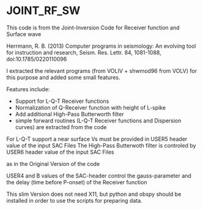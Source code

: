 
JOINT_RF_SW
===========

This code is from the Joint-Inversion Code for Receiver function and Surface wave 

Herrmann, R. B. (2013) Computer programs in seismology: 
An evolving tool for instruction and research, 
Seism. Res. Lettr. 84, 1081-1088, doi:10.1785/0220110096 


I extracted the relevant programs (from VOLIV + shwmod96 from VOLV) for this purpose and added some small features.

Features include:

* Support for L-Q-T Receiver functions
* Normalization of Q-Receiver function with height of L-spike
* Add additional High-Pass Butterworth filter
* simple forward routines (L-Q-T Receiver functions and Dispersion curves) are extracted from the code

For L-Q-T support a near surface Vs must be provided in USER5 header value of the input SAC Files
The High-Pass Butterwoth filter is controled by USER6 header value of the input SAC Files

as in the Original Version of the code

USER4 and B values of the SAC-header control the gauss-parameter and the delay (time before P-onset) of the Receiver function

This slim Version does not need X11, but python and obspy should be installed in order to use the scripts for preparing data.



